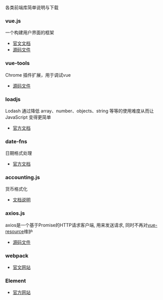 
各类前端库简单说明与下载

### vue.js
一个构建用户界面的框架
- [官文文档](https://cn.vuejs.org/)
- [源码文件](https://github.com/vuejs/vue)

### vue-tools
Chrome 插件扩展，用于调试vue
- [源码文件](https://github.com/vuejs/vue-devtools)

### loadjs
Lodash 通过降低 array、number、objects、string 等等的使用难度从而让 JavaScript 变得更简单
- [官方文档](https://www.lodashjs.com/)

### date-fns
日期格式处理
- [官方文档](https://date-fns.org/)

### accounting.js
货币格式化
- [文档说明](http://openexchangerates.github.io/accounting.js/)

### axios.js
axios是一个基于Promise的HTTP请求客户端, 用来发送请求, 同时不再对[vue-resource](https://github.com/pagekit/vue-resource)维护
- [源码文件](https://github.com/axios/axios)


### webpack
- [官文网站](http://webpack.github.io/)

### Element
- [官方网站](https://element.eleme.cn/#/zh-CN)
